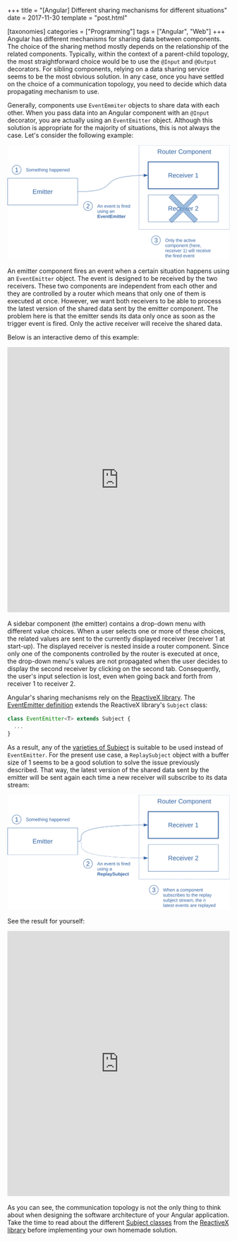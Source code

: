+++
title = "[Angular] Different sharing mechanisms for different situations"
date = 2017-11-30
template = "post.html"

[taxonomies]
categories = ["Programming"]
tags = ["Angular", "Web"]
+++
Angular has different mechanisms for sharing data between components. The choice
of the sharing method mostly depends on the relationship of the related
components. Typically, within the context of a parent-child topology, the most
straightforward choice would be to use the `@Input` and `@Output` decorators.
For sibling components, relying on a data sharing service seems to be the most
obvious solution. In any case, once you have settled on the choice of a
communication topology, you need to decide which data propagating mechanism to
use.

Generally, components use `EventEmmiter` objects to share data with each other.
When you pass data into an Angular component with an `@Input` decorator, you are
actually using an `EventEmitter` object. Although this solution is appropriate
for the majority of situations, this is not always the case. Let's consider the
following example:

![Diagram of the data propagation using an EventEmitter](EventEmitter.svg)

<!-- more -->

An emitter component fires an event when a certain situation happens using an
`EventEmitter` object. The event is designed to be received by the two
receivers. These two components are independent from each other and they are
controlled by a router which means that only one of them is executed at once.
However, we want both receivers to be able to process the latest version of the
shared data sent by the emitter component. The problem here is that the emitter
sends its data only once as soon as the trigger event is fired. Only the active
receiver will receive the shared data.

Below is an interactive demo of this example:

<iframe style="width: 100%; height: 600px"
src="https://embed.plnkr.co/fZbjw7?show=preview" frameborder="0"
allowfullscren="allowfullscren"></iframe>

A sidebar component (the emitter) contains a drop-down menu with different value
choices. When a user selects one or more of these choices, the related values
are sent to the currently displayed receiver (receiver 1 at start-up). The
displayed receiver is nested inside a router component. Since only one of the
components controlled by the router is executed at once, the drop-down menu's
values are not propagated when the user decides to display the second receiver
by clicking on the second tab. Consequently, the user's input selection is lost,
even when going back and forth from receiver 1 to receiver 2.

Angular's sharing mechanisms rely on the [ReactiveX library][rxjs]. The
[EventEmitter definition][eventemitter] extends the ReactiveX library's
`Subject` class:

```typescript
class EventEmitter<T> extends Subject {
  ...
}
```

As a result, any of the [varieties of Subject][subjects] is suitable to be used
instead of `EventEmitter`. For the present use case, a `ReplaySubject` object
with a buffer size of 1 seems to be a good solution to solve the issue
previously described. That way, the latest version of the shared data sent by
the emitter will be sent again each time a new receiver will subscribe to its
data stream:

![Diagram of the data propagation using a ReplaySubject](ReplaySubject.svg)

See the result for yourself:

<iframe style="width: 100%; height: 600px"
src="https://embed.plnkr.co/sJYnOO?show=preview" frameborder="0"
allowfullscren="allowfullscren"></iframe>

As you can see, the communication topology is not the only thing to think about
when designing the software architecture of your Angular application. Take the
time to read about the different [Subject classes][subjects] from the [ReactiveX
library][rxjs] before implementing your own homemade solution.

 [eventemitter]: https://angular.io/api/core/EventEmitter
 [rxjs]: http://reactivex.io/
 [subjects]: http://reactivex.io/documentation/subject.html
